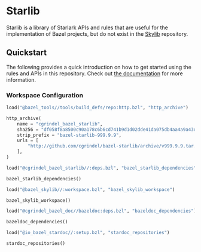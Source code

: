 # Starlib

Starlib is a library of Starlark APIs and rules that are useful for the implementation of Bazel
projects, but do not exist in the [Skylib](https://github.com/bazelbuild/bazel-skylib) repository.

## Quickstart

The following provides a quick introduction on how to get started using the rules and APIs in this
repository. Check out [the documentation](/doc/) for more information.

### Workspace Configuration

<!-- BEGIN WORKSPACE SNIPPET -->
```python
load("@bazel_tools//tools/build_defs/repo:http.bzl", "http_archive")

http_archive(
    name = "cgrindel_bazel_starlib",
    sha256 = "df058f8a8500c90a178c6b6cd741b9d1d02dde41da075db4aa4a9a43dfc49905",
    strip_prefix = "bazel-starlib-999.9.9",
    urls = [
        "http://github.com/cgrindel/bazel-starlib/archive/v999.9.9.tar.gz",
    ],
)

load("@cgrindel_bazel_starlib//:deps.bzl", "bazel_starlib_dependencies")

bazel_starlib_dependencies()

load("@bazel_skylib//:workspace.bzl", "bazel_skylib_workspace")

bazel_skylib_workspace()

load("@cgrindel_bazel_doc//bazeldoc:deps.bzl", "bazeldoc_dependencies")

bazeldoc_dependencies()

load("@io_bazel_stardoc//:setup.bzl", "stardoc_repositories")

stardoc_repositories()
```
<!-- END WORKSPACE SNIPPET -->
